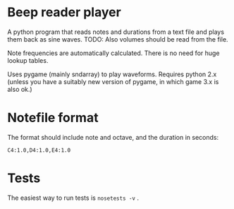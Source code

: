 # Beep reader player

A python program that reads notes and durations from a text file and plays them back as sine waves. TODO: Also volumes should be read from the file.

Note frequencies are automatically calculated. There is no need for huge lookup tables.

Uses pygame (mainly sndarray) to play waveforms. Requires python 2.x (unless you have a suitably new version of pygame, in which game 3.x is also ok.)

# Notefile format

The format should include note and octave, and the duration in seconds:

`C4:1.0,D4:1.0,E4:1.0`

# Tests

The easiest way to run tests is `nosetests -v` .
